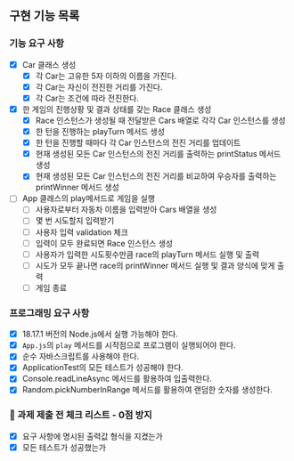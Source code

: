 ## 구현 기능 목록

### 기능 요구 사항

- [x] Car 클래스 생성
  - [x] 각 Car는 고유한 5자 이하의 이름을 가진다.
  - [x] 각 Car는 자신이 전진한 거리를 가진다.
  - [x] 각 Car는 조건에 따라 전진한다.
- [x] 한 게임의 진행상황 및 결과 상태를 갖는 Race 클래스 생성
  - [x] Race 인스턴스가 생성될 때 전달받은 Cars 배열로 각각 Car 인스턴스를 생성
  - [x] 한 턴을 진행하는 playTurn 메서드 생성
  - [x] 한 턴을 진행할 때마다 각 Car 인스턴스의 전진 거리를 업데이트
  - [x] 현재 생성된 모든 Car 인스턴스의 전진 거리를 출력하는 printStatus 메서드 생성
  - [x] 현재 생성된 모든 Car 인스턴스의 전진 거리를 비교하여 우승자를 출력하는 printWinner 메서드 생성
- [ ] App 클래스의 play메서드로 게임을 실행
  - [ ] 사용자로부터 자동차 이름을 입력받아 Cars 배열을 생성
  - [ ] 몇 번 시도할지 입력받기
  - [ ] 사용자 입력 validation 체크
  - [ ] 입력이 모두 완료되면 Race 인스턴스 생성
  - [ ] 사용자가 입력한 시도횟수만큼 race의 playTurn 메서드 실행 및 출력
  - [ ] 시도가 모두 끝나면 race의 printWinner 메서드 실행 및 결과 양식에 맞게 출력
  - [ ] 게임 종료
### 프로그래밍 요구 사항

- [x]  18.17.1 버전의 Node.js에서 실행 가능해야 한다.
- [x]  `App.js`의 `play` 메서드를 시작점으로 프로그램이 실행되어야 한다.
- [x]  순수 자바스크립트를 사용해야 한다.
- [x]  ApplicationTest의 모든 테스트가 성공해야 한다.
- [x]  Console.readLineAsync 메서드를 활용하여 입출력한다.
- [x]  Random.pickNumberInRange 메서드를 활용하여 랜덤한 숫자를 생성한다.

### 🚨 과제 제출 전 체크 리스트 - 0점 방지

- [x]  요구 사항에 명시된 출력값 형식을 지켰는가
- [x]  모든 테스트가 성공했는가